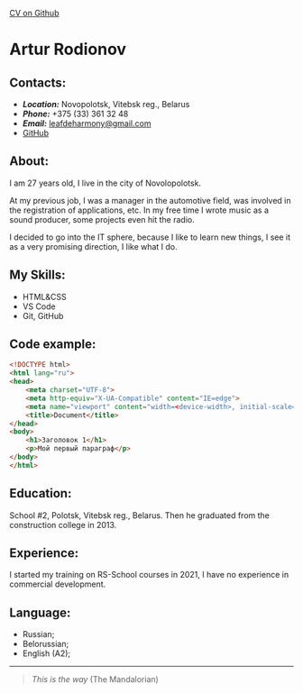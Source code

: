 [CV on Github](https://github.com/LeafdeHarmony/rsschool-cv)
# Artur Rodionov
## Contacts:
* ___Location:___ Novopolotsk, Vitebsk reg., Belarus
* ___Phone:___ +375 (33) 361 32 48
* ___Email:___ leafdeharmony@gmail.com
* [GitHub](https://github.com/LeafdeHarmony)

## About: 
I am 27 years old, I live in the city of Novolopolotsk.

 At my previous job, I was a manager in the automotive field, was involved in the registration of applications, etc. In my free time I wrote music as a sound producer, some projects even hit the radio. 
 
 I decided to go into the IT sphere, because I like to learn new things, I see it as a very promising direction, I like what I do.

## My Skills:

* HTML&CSS
* VS Code
* Git, GitHub

## Code example:
```html
<!DOCTYPE html>
<html lang="ru">
<head>
    <meta charset="UTF-8">
    <meta http-equiv="X-UA-Compatible" content="IE=edge">
    <meta name="viewport" content="width=<device-width>, initial-scale=1.0">
    <title>Document</title>
</head>
<body>
    <h1>Заголовок 1</h1>
    <p>Мой первый параграф</p>
</body>
</html>
```
## Education:
School #2, Polotsk, Vitebsk reg., Belarus. Then he graduated from the construction college in 2013.

## Experience:
I started my training on RS-School courses in 2021, I have no experience in commercial development.

## Language:
* Russian; 
* Belorussian;
* English (A2);
***
> _This is the way_ (The Mandalorian)
